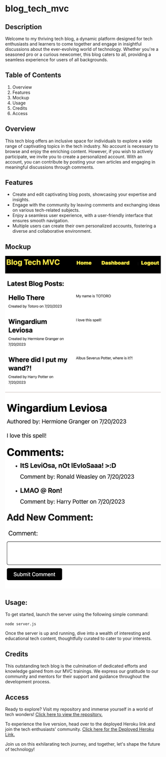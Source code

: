 # blog_tech_mvc

## Description
Welcome to my thriving tech blog, a dynamic platform designed for tech enthusiasts and learners to come together and engage in insightful discussions about the ever-evolving world of technology. Whether you're a seasoned pro or a curious newcomer, this blog caters to all, providing a seamless experience for users of all backgrounds.

## Table of Contents
1. Overview
2. Features
3. Mockup
4. Usage
5. Credits
6. Access

## Overview
This tech blog offers an inclusive space for individuals to explore a wide range of captivating topics in the tech industry. No account is necessary to browse and enjoy the enriching content. However, if you wish to actively participate, we invite you to create a personalized account. With an account, you can contribute by posting your own articles and engaging in meaningful discussions through comments.

## Features
- Create and edit captivating blog posts, showcasing your expertise and insights.
- Engage with the community by leaving comments and exchanging ideas on various tech-related subjects.
- Enjoy a seamless user experience, with a user-friendly interface that ensures smooth navigation.
- Multiple users can create their own personalized accounts, fostering a diverse and collaborative environment.

## Mockup
![blog_mockup](/public/img/Screenshot%202023-07-20%20at%2012.40.05%20AM.png)
![blog_mockup](/public/img/Screenshot%202023-07-20%20at%2012.40.37%20AM.png)

## Usage:
To get started, launch the server using the following simple command:
```
node server.js
```
Once the server is up and running, dive into a wealth of interesting and educational tech content, thoughtfully curated to cater to your interests.

## Credits
This outstanding tech blog is the culmination of dedicated efforts and knowledge gained from our MVC trainings. We express our gratitude to our community and mentors for their support and guidance throughout the development process.

## Access
Ready to explore? Visit my repository and immerse yourself in a world of tech wonders!
[Click here to view the repository.](https://github.com/JonathanFadera)

To experience the live version, head over to the deployed Heroku link and join the tech enthusiasts' community.
[Click here for the Deployed Heroku Link.](https://blog-tech-mvc.herokuapp.com/)

Join us on this exhilarating tech journey, and together, let's shape the future of technology!